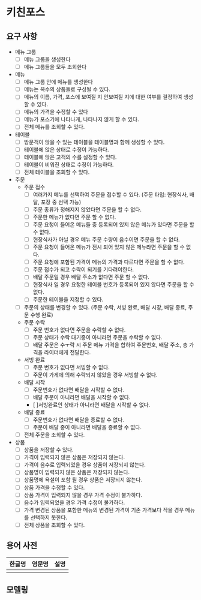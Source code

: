 # 키친포스

## 요구 사항

- 메뉴 그룹
  - [ ] 메뉴 그룹을 생성한다
  - [ ] 메뉴 그룹들을 모두 조회한다
- 메뉴
  - [ ] 메뉴 그룹 안에 메뉴를 생성한다
  - [ ] 메뉴는 복수의 상품들로 구성될 수 있다.
  - [ ] 메뉴의 이름, 가격, 포스에 보여질 지 안보여질 지에 대한 여부를 결정하여 생성할 수 있다.
  - [ ] 메뉴의 가격을 수정할 수 있다
  - [ ] 메뉴가 포스기에 나타나게, 나타나지 않게 할 수 있다.
  - [ ] 전체 메뉴를 조회할 수 있다.
- 테이블
  - [ ] 방문객이 앉을 수 있는 테이블을 테이블명과 함께 생성할 수 있다.
  - [ ] 테이블에 앉은 상태로 수정이 가능하다.
  - [ ] 테이블에 앉은 고객의 수를 설정할 수 있다.
  - [ ] 테이블이 비워진 상태로 수정이 가능하다.
  - [ ] 전체 테이블을 조회할 수 있다.
- 주문
  - 주문 접수
    - [ ] 여러가지 메뉴를 선택하여 주문을 접수할 수 있다.
    (주문 타입: 현장식사, 배달, 포장 중 선택 가능)
    - [ ] 주문 종류가 정해지지 않았다면 주문을 할 수 없다. 
    - [ ] 주문한 메뉴가 없다면 주문 할 수 없다. 
    - [ ] 주문 요청이 들어온 메뉴들 중 등록되어 있지 않은 메뉴가 있다면 주문을 할 수 없다. 
    - [ ] 현장식사가 아닐 경우 메뉴 주문 수량이 음수이면 주문을 할 수 없다. 
    - [ ] 주문 요청이 들어온 메뉴가 전시 되어 있지 않은 메뉴라면 주문을 할 수 없다. 
    - [ ] 주문 요청에 포함된 가격이 메뉴의 가격과 다르다면 주문을 할 수 없다.
    - [ ] 주문 접수가 되고 수락이 되기를 기다려야한다. 
    - [ ] 배달 주문일 경우 배달 주소가 없다면 주문 할 수 없다. 
    - [ ] 현장식사 일 경우 요청한 테이블 번호가 등록되어 있지 않다면 주문을 할 수 없다.
    - [ ] 주문한 테이블을 지정할 수 있다.
  - [ ] 주문의 상태를 변경할 수 있다.
    (주문 수락, 서빙 완료, 배달 시장, 배달 종료, 주문 수행 완료)
  - 주문 수락
    - [ ] 주문 번호가 없다면 주문을 수락할 수 없다.
    - [ ] 주문 상태가 수락 대기중이 아니라면 주문을 수락할 수 없다.
    - [ ] 배달 주문은 수ㅜ락 시 주문 메뉴 가격을 합하여 주문번호, 배달 주소, 총 가격을 라이더에게 전달한다.
  - 서빙 완료
    - [ ] 주문 번호가 없다면 서빙할 수 없다.
    - [ ] 주문이 가게에 의해 수락되지 않았을 경우 서빙할 수 없다.
  - 배달 시작
    - [ ] 주문번호가 없다면 배달을 시작할 수 없다.
    - [ ] 배달 주문이 아니라면 배달을 시작할 수 없다.
    - [ ]서빙완료인 상태가 아니라면 배달을 시작할 수 없다.
  - 배달 종료
    - [ ] 주문번호가 없다면 배달을 종료할 수 없다.
    - [ ] 주문이 배달 중이 아니라면 배달을 종료할 수 없다.
  - [ ] 전체 주문을 조회할 수 있다.
- 상품
  - [ ] 상품을 저장할 수 있다.
  - [ ] 가격이 입력되지 않은 상품은 저장되지 않는다.
  - [ ] 가격이 음수로 입력되었을 경우 상품이 저장되지 않는다.
  - [ ] 상품명이 입력되지 않은 상품은 저장되지 않는다.
  - [ ] 상품명에 욕설이 포함 될 경우 상품은 저장되지 않는다.
  - [ ] 상품 가격을 수정할 수 있다.
  - [ ] 상품 가격이 입력되지 않을 경우 가격 수정이 불가하다.
  - [ ] 음수가 입력되었을 경우 가격 수정이 불가하다.
  - [ ] 가격 변경된 상품을 포함한 메뉴의 변경된 가격이 기존 가격보다 작을 경우 메뉴를 선택하지 못한다.
  - [ ] 전체 상품을 조회할 수 있다.

## 용어 사전

| 한글명 | 영문명 | 설명 |
| --- | --- | --- |
|  |  |  |

## 모델링
